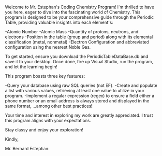 Welcome to Mr. Estephan's Coding Chemistry Program! I'm thrilled to have you here, eager to dive into the fascinating world of Chemistry. This program is designed to be your comprehensive guide through the Periodic Table, providing valuable insights into each element's:

-Atomic Number
-Atomic Mass
-Quantity of protons, neutrons, and electrons
-Position in the table (group and period) along with its elemental classification (metal, nonmetal)
-Electron Configuration and abbreviated configuration using the nearest Noble Gas.

To get started, ensure you download the PeriodicTableDataBase.db and save it to your desktop. Once done, fire up Visual Studio, run the program, and let the learning begin!

This program boasts three key features:

-Query your database using raw SQL queries (not EF).
-Create and populate a list with various values, retrieving at least one value to utilize in your program.
-Implement a regular expression (regex) to ensure a field either a phone number or an email address is always stored and displayed in the same format, 
...among other best practices!

Your time and interest in exploring my work are greatly appreciated. I trust this program aligns with your expectations. 

Stay classy and enjoy your exploration!

Kindly, 

Mr. Bernard Estephan